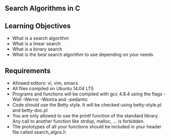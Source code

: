 ## Search Algorithms in C

## Learning Objectives

- What is a search algorithm
- What is a linear search
- What is a binary search
- What is the best search algorithm to use depending on your needs

## Requirements

- Allowed editors: vi, vim, emacs
- All  files  compiled on Ubuntu 14.04 LTS
- Programs and functions will be compiled with gcc 4.8.4 using the flags -Wall -Werror -Wextra and -pedantic
- Code should use the Betty style. It will be checked using betty-style.pl and betty-doc.pl
- You are only allowed to use the printf function of the standard library. Any call to another function like strdup, malloc, … is forbidden.
- The prototypes of all your functions should be included in your header file called search_algos.h
